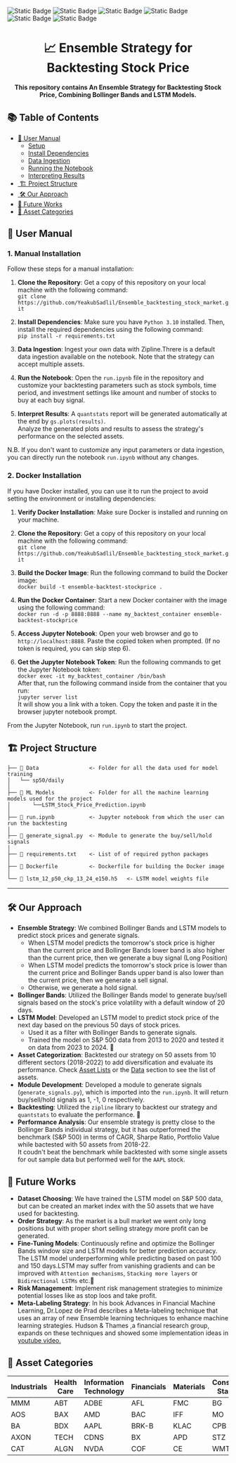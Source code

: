 <!-- <div align="right">
  <img align="center" src="https://upload.wikimedia.org/wikipedia/commons/a/a5/Blue_Python_3.8_Shield_Badge.svg" alt="python 3.8" height="20" width="60" />
</div> -->


![Static Badge](https://img.shields.io/badge/python-3.10-a?style=plastic&logo=python)
![Static Badge](https://img.shields.io/badge/zipline--reloaded-3.0.3-a?style=plastic&labelColor=red)
![Static Badge](https://img.shields.io/badge/os-ubuntu-a?style=plastic&logo=ubuntu&labelColor=blue)
![Static Badge](https://img.shields.io/badge/quantstats-0.0.62-a?style=plastic&labelColor=blue&color=purple)
![Static Badge](https://img.shields.io/badge/keras-2.15.0-a?style=plastic&labelColor=blue)
![Static Badge](https://img.shields.io/badge/jupyter--notebook-7-a?style=plastic&logo=jupyter&labelColor=blue)





<h1 align="center">
  📈 Ensemble Strategy for Backtesting Stock Price
</h1>
<p align="center"> 
<strong>This repository contains An Ensemble Strategy for Backtesting Stock Price, Combining Bollinger Bands and LSTM Models.</strong>
</p>

<!-- <div align="right">
  <details>
    <summary><b>Technical Environment</b></summary>
    <div align="right">
      <img align="center" src="https://upload.wikimedia.org/wikipedia/commons/a/a5/Blue_Python_3.8_Shield_Badge.svg" alt="python 3.8" height="25" width="70" />
    </div>
    <div align="right">
      <img align="center" src="https://miro.medium.com/v2/resize:fit:1400/format:webp/0*7mcenkTaprqVx17y.jpg" alt="python 3.8" height="25" width="70" style="vertical-align: -18px;/>
    </div>

    
  </details>
</div> -->

##  📚 Table of Contents

- [ 📖 User Manual](#-user-manual)
  - [ Setup](#setup)
  - [ Install Dependencies](#install-dependencies)
  - [ Data Ingestion](#data-ingestion)
  - [ Running the Notebook](#️running-the-notebook)
  - [ Interpreting Results](#interpreting-results)
- [️ 🏗️ Project Structure](#️-project-structure)
- [️ 🛠️ Our Approach](#️-our-approach)
- [ 🔮 Future Works](#-future-works)
- [ 📂 Asset Categories](#-asset-categories)

<!-- ## 📖 User Manual
### 1. Manual Installation
1. **🔧 Setup**: Clone or download, get a copy of this repository<br>
```git clone https://github.com/YeakubSadlil/Ensemble_backtesting_stock_market.git```
2. **🔨 Install Dependencies**: Install the required dependencies using the following command<br>
make sure that you have `python 3.10` installed or create a new environment.<br>
```pip install -r requirements.txt```
3. **📥 Data Ingestion**: Ingest your own data with zipline (the strategy can accept multi assets).
4. **🏃‍♂️ Running the Notebook**: Open the repo and run `run.ipynb` and customize your backtesting parameters stock symbols, time period, investment settings like amount and number of stocks to buy at each buy signal etc.
5. **📊 Interpreting Results**: A ```quantstats``` report will be generated automatically at the end by ```gs.plots(results)``` .<br>
Analyze the generated plots and results to assess the strategy's performance on the selected assets.

### 2. Docker Installation
1. **Prerequisites:** Verify you have `Docker` installed and running.
1. **🔧 Setup**: Clone or download, get a copy of this repository
2. **Build the Docker Image**: ```docker build -t ensemble-backtest-stockprice .```
3. **Run the Docker Container**: ```docker run -d -p 8888:8888 --name my_backtest_container ensemble-backtest-stockprice```
4. **Get the Jupyter Notebook Token**: ```docker exec -it my_backtest_container /bin/bash```<br>
```jupyter server list ```
5. **Access Jupyter Notebook**: Open your web browser and go to ```http://localhost:8888.``` Paste the copied token when prompted(If no token is required then skip the step)

From the jupyter notebook run `run.ipynb`. -->

## 📖 User Manual

### 1. Manual Installation

Follow these steps for a manual installation:

1. **Clone the Repository**: Get a copy of this repository on your local machine with the following command:<br>
```git clone https://github.com/YeakubSadlil/Ensemble_backtesting_stock_market.git```

2. **Install Dependencies**: Make sure you have `Python 3.10` installed. Then, install the required dependencies using the following command:<br>
```pip install -r requirements.txt```

3. **Data Ingestion**: Ingest your own data with Zipline.Threre is a default data ingestion available on the notebook. Note that the strategy can accept multiple assets.

4. **Run the Notebook**: Open the `run.ipynb` file in the repository and customize your backtesting parameters such as stock symbols, time period, and investment settings like amount and number of stocks to buy at each buy signal.

5. **Interpret Results**: A `quantstats` report will be generated automatically at the end by `gs.plots(results)`.<br>
Analyze the generated plots and results to assess the strategy's performance on the selected assets.

N.B. If you don't want to customize any input parameters or data ingestion, you can directly run the notebook `run.ipynb` without any changes.

### 2. Docker Installation

If you have Docker installed, you can use it to run the project to avoid setting the environment or installing dependencies:

1. **Verify Docker Installation**: Make sure Docker is installed and running on your machine.

2. **Clone the Repository**: Get a copy of this repository on your local machine with the following command:<br>
```git clone https://github.com/YeakubSadlil/Ensemble_backtesting_stock_market.git```

3. **Build the Docker Image**: Run the following command to build the Docker image:<br>
```docker build -t ensemble-backtest-stockprice .```

4. **Run the Docker Container**: Start a new Docker container with the image using the following command:<br>
```docker run -d -p 8888:8888 --name my_backtest_container ensemble-backtest-stockprice```

5. **Access Jupyter Notebook**: Open your web browser and go to `http://localhost:8888`. Paste the copied token when prompted. (If no token is required, you can skip step 6).

6. **Get the Jupyter Notebook Token**: Run the following commands to get the Jupyter Notebook token:<br>
```docker exec -it my_backtest_container /bin/bash```<br>
After that, run the following command inside from the container that you run:<br>
```jupyter server list ```<br>
It will show you a link with a token. Copy the token and paste it in the browser jupyter notebook prompt.


From the Jupyter Notebook, run `run.ipynb` to start the project.


## 🏗️ Project Structure

    ├── 📂 Data                <- Folder for all the data used for model training
    │   └── sp50/daily     
    │   
    ├── 📂 ML Models           <- Folder for all the machine learning models used for the project
    │       └──LSTM_Stock_Price_Prediction.ipynb
    │
    ├── 📓 run.ipynb           <- Jupyter notebook from which the user can run the backtesting
    │
    ├── 📄 generate_signal.py  <- Module to generate the buy/sell/hold signals
    │
    ├── 📝 requirements.txt    <- List of of required python packages
    │
    ├── 🐳 Dockerfile          <- Dockerfile for building the Docker image
    │
    └── 📄 lstm_12_p50_ckp_13_24_e150.h5   <- LSTM model weights file
--------

## 🛠️ Our Approach

- **Ensemble Strategy**: We combined Bollinger Bands and LSTM models to predict stock prices and generate signals.
    - When LSTM model predicts the tomorrow's stock price is higher than the current price and Bollinger Bands lower band is also higher than the current price, then we generate a buy signal (Long Position)
    - When LSTM model predicts the tomorrow's stock price is lower than the current price and Bollinger Bands upper band is also lower than the current price, then we generate a sell signal.
    - Otherwise, we generate a hold signal.
- **Bollinger Bands**: Utilized the Bollinger Bands model to generate buy/sell signals based on the stock's price volatility with a default window of 20 days.
- **LSTM Model**: Developed an LSTM model to predict stock price of the next day based on the previous 50 days of stock prices. 
    - Used it as a filter with Bollinger Bands to generate signals.
    - Trained the model on S&P 500 data from 2013 to 2020 and tested it on data from 2023 to 2024. 📅
- **Asset Categorization**: Backtested our strategy on 50 assets from 10 different sectors (2018-2022) to add diversification and evaluate its performance. Check [Asset Lists](#-asset-categories) or the  [Data](https://github.com/YeakubSadlil/Ensemble_backtesting_stock_market/blob/01acf517e821f63eaabbcf972c3fbc51a196a4b3/Data/sp50) section to see the list of assets.  
- **Module Development**: Developed a module to generate signals (`generate_signals.py`), which is imported into the `run.ipynb`. It will return buy/sell/hold signals as 1, -1, 0 respectively.
- **Backtesting**: Utilized the `zipline` library to backtest our strategy and `quantstats` to evaluate the performance. 🧪
- **Performance Analysis**: Our ensemble strategy is pretty close to the Bollinger Bands individual strategy, but it has outperformed the benchmark (S&P 500) in terms of CAGR, Sharpe Ratio, Portfolio Value while bactested with 50 assets from 2018-22.<br>
It coudn't beat the benchmark while backtested with some single assets for out sample data but performed well for the ```AAPL``` stock.

## 🔮 Future Works
- **Dataset Choosing**: We have trained the LSTM model on S&P 500 data, but can be created an market index with the 50 assets that we have used for backtesting.
- **Order Strategy**: As the market is a bull market we went only long positions but with proper short selling strategy more profit can be generated.
- **Fine-Tuning Models**: Continuously refine and optimize the Bollinger Bands window size and LSTM models for better prediction accuracy. The LSTM model underperforming while predicting based on past 100 and 150 days.LSTM may suffer from vanishing gradients and can be improved with `Attention mechanisms`, `Stacking more layers` or ```Bidirectional LSTMs``` etc.🔧
- **Risk Management**: Implement risk management strategies to minimize potential losses like as stop loos and take profit.
- **Meta-Labeling Strategy**: In his book Advances in Financial Machine Learning, Dr.Lopez de Prad describes a Meta-labeling technique that uses an array of new Ensemble learning techniques to enhance machine learning strategies. Hudson & Thames ,a financial research group, expands on these techniques and showed some implementation ideas in [youtube video.](https://youtu.be/1fYzABjsNFk?si=G6HPDBBNlsNotGk5)
## 📂 Asset Categories
| Industrials | Health Care | Information Technology | Financials | Materials | Consumer Staples | Energy | Communication Services | Utilities | Real Estate |
|-------------|-------------|------------------------|------------|-----------|------------------|--------|-----------------------|-----------|-------------|
| MMM         | ABT         | ADBE                   | AFL        | FMC       | BG               | TRGP   | DIS                   | AES       | ARE         |
| AOS         | BAX         | AMD                    | BAC        | IFF       | MO               | VLO    | WBD                   | LNT       | BXP         |
| BA          | BDX         | AAPL                   | BRK-B         | KLAC      | CPB              | WMB    | GOOGLE                | AEP       | CPT         |
| AXON        | TECH        | CDNS                   | BX         | APD       | STZ              | APA    | FOX                  | AWK       | AMT         |
| CAT         | ALGN        | NVDA                   | COF        | CE        | WMT              | BKR    | EA                    | CEG       | CCI         |

